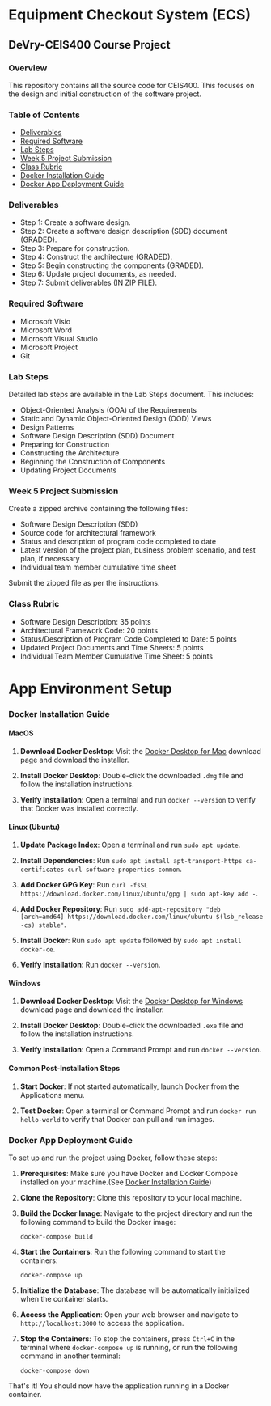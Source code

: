 # Equipment Checkout System (ECS)

## DeVry-CEIS400 Course Project

### Overview
This repository contains all the source code for CEIS400. This focuses on the design and initial construction of the software project.

### Table of Contents
- [Deliverables](#deliverables)
- [Required Software](#required-software)
- [Lab Steps](#lab-steps)
- [Week 5 Project Submission](#week-5-project-submission)
- [Class Rubric](#class-rubric)
- [Docker Installation Guide](#docker-installation-guide)
- [Docker App Deployment Guide](#docker-app-deployment-guide)


### Deliverables
- Step 1: Create a software design.
- Step 2: Create a software design description (SDD) document (GRADED).
- Step 3: Prepare for construction.
- Step 4: Construct the architecture (GRADED).
- Step 5: Begin constructing the components (GRADED).
- Step 6: Update project documents, as needed.
- Step 7: Submit deliverables (IN ZIP FILE).

### Required Software
- Microsoft Visio
- Microsoft Word
- Microsoft Visual Studio
- Microsoft Project
- Git

### Lab Steps
Detailed lab steps are available in the Lab Steps document. This includes:
- Object-Oriented Analysis (OOA) of the Requirements
- Static and Dynamic Object-Oriented Design (OOD) Views
- Design Patterns
- Software Design Description (SDD) Document
- Preparing for Construction
- Constructing the Architecture
- Beginning the Construction of Components
- Updating Project Documents

### Week 5 Project Submission
Create a zipped archive containing the following files:
- Software Design Description (SDD)
- Source code for architectural framework
- Status and description of program code completed to date
- Latest version of the project plan, business problem scenario, and test plan, if necessary
- Individual team member cumulative time sheet

Submit the zipped file as per the instructions.

### Class Rubric
- Software Design Description: 35 points
- Architectural Framework Code: 20 points
- Status/Description of Program Code Completed to Date: 5 points
- Updated Project Documents and Time Sheets: 5 points
- Individual Team Member Cumulative Time Sheet: 5 points

# App Environment Setup

### Docker Installation Guide

#### MacOS

1. **Download Docker Desktop**: Visit the [Docker Desktop for Mac](https://hub.docker.com/editions/community/docker-ce-desktop-mac/) download page and download the installer.

2. **Install Docker Desktop**: Double-click the downloaded `.dmg` file and follow the installation instructions.

3. **Verify Installation**: Open a terminal and run `docker --version` to verify that Docker was installed correctly.

#### Linux (Ubuntu)

1. **Update Package Index**: Open a terminal and run `sudo apt update`.

2. **Install Dependencies**: Run `sudo apt install apt-transport-https ca-certificates curl software-properties-common`.

3. **Add Docker GPG Key**: Run `curl -fsSL https://download.docker.com/linux/ubuntu/gpg | sudo apt-key add -`.

4. **Add Docker Repository**: Run `sudo add-apt-repository "deb [arch=amd64] https://download.docker.com/linux/ubuntu $(lsb_release -cs) stable"`.

5. **Install Docker**: Run `sudo apt update` followed by `sudo apt install docker-ce`.

6. **Verify Installation**: Run `docker --version`.

#### Windows

1. **Download Docker Desktop**: Visit the [Docker Desktop for Windows](https://hub.docker.com/editions/community/docker-ce-desktop-windows/) download page and download the installer.

2. **Install Docker Desktop**: Double-click the downloaded `.exe` file and follow the installation instructions.

3. **Verify Installation**: Open a Command Prompt and run `docker --version`.

#### Common Post-Installation Steps

1. **Start Docker**: If not started automatically, launch Docker from the Applications menu.

2. **Test Docker**: Open a terminal or Command Prompt and run `docker run hello-world` to verify that Docker can pull and run images.



### Docker App Deployment Guide
To set up and run the project using Docker, follow these steps:

1. **Prerequisites**: Make sure you have Docker and Docker Compose installed on your machine.(See [Docker Installation Guide](#docker-installation-guide))

2. **Clone the Repository**: Clone this repository to your local machine.

3. **Build the Docker Image**: Navigate to the project directory and run the following command to build the Docker image:
    ```
    docker-compose build
    ```

4. **Start the Containers**: Run the following command to start the containers:
    ```
    docker-compose up
    ```

5. **Initialize the Database**: The database will be automatically initialized when the container starts.

6. **Access the Application**: Open your web browser and navigate to `http://localhost:3000` to access the application.

7. **Stop the Containers**: To stop the containers, press `Ctrl+C` in the terminal where `docker-compose up` is running, or run the following command in another terminal:
    ```
    docker-compose down
    ```

That's it! You should now have the application running in a Docker container.
